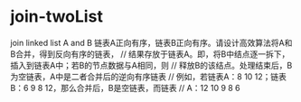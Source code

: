 # join-twoList
join linked list A and B
链表A正向有序，链表B正向有序。请设计高效算法将A和B合并，得到反向有序的链表，
//  结果存放于链表A。即，将B中结点逐一拆下，插入到链表A中；若B的节点数据与A相同，则
//  释放B的该结点。处理结束后，B为空链表，A中是二者合并后的逆向有序链表
//      例如，若链表A：8  10  12；链表B：6  9  8  12，那么合并后，B是空链表，而链表
//  A：12  10  9  8  6
